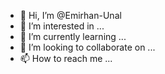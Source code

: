 - 👋 Hi, I’m @Emirhan-Unal
- 👀 I’m interested in ...
- 🌱 I’m currently learning ...
- 💞️ I’m looking to collaborate on ...
- 📫 How to reach me ...

<!---
Emirhan-Unal/Emirhan-Unal is a ✨ special ✨ repository because its `README.md` (this file) appears on your GitHub profile.
You can click the Preview link to take a look at your changes.
--->
